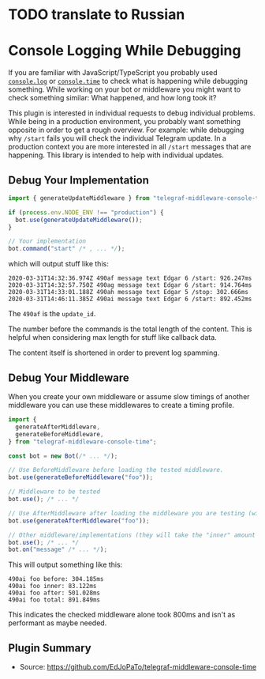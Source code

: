 # TODO translate to Russian

# Console Logging While Debugging

If you are familiar with JavaScript/TypeScript you probably used [`console.log`](https://developer.mozilla.org/en-US/docs/Web/API/Console/log) or [`console.time`](https://developer.mozilla.org/en-US/docs/Web/API/Console/time) to check what is happening while debugging something.
While working on your bot or middleware you might want to check something similar: What happened, and how long took it?

This plugin is interested in individual requests to debug individual problems.
While being in a production environment, you probably want something opposite in order to get a rough overview.
For example: while debugging why `/start` fails you will check the individual Telegram update.
In a production context you are more interested in all `/start` messages that are happening.
This library is intended to help with individual updates.

## Debug Your Implementation

```ts
import { generateUpdateMiddleware } from "telegraf-middleware-console-time";

if (process.env.NODE_ENV !== "production") {
  bot.use(generateUpdateMiddleware());
}

// Your implementation
bot.command("start" /* , ... */);
```

which will output stuff like this:

```plaintext
2020-03-31T14:32:36.974Z 490af message text Edgar 6 /start: 926.247ms
2020-03-31T14:32:57.750Z 490ag message text Edgar 6 /start: 914.764ms
2020-03-31T14:33:01.188Z 490ah message text Edgar 5 /stop: 302.666ms
2020-03-31T14:46:11.385Z 490ai message text Edgar 6 /start: 892.452ms
```

The `490af` is the `update_id`.

The number before the commands is the total length of the content.
This is helpful when considering max length for stuff like callback data.

The content itself is shortened in order to prevent log spamming.

## Debug Your Middleware

When you create your own middleware or assume slow timings of another middleware you can use these middlewares to create a timing profile.

```ts
import {
  generateAfterMiddleware,
  generateBeforeMiddleware,
} from "telegraf-middleware-console-time";

const bot = new Bot(/* ... */);

// Use BeforeMiddleware before loading the tested middleware.
bot.use(generateBeforeMiddleware("foo"));

// Middleware to be tested
bot.use(); /* ... */

// Use AfterMiddleware after loading the middleware you are testing (with the same label).
bot.use(generateAfterMiddleware("foo"));

// Other middleware/implementations (they will take the "inner" amount of time when used).
bot.use(); /* ... */
bot.on("message" /* ... */);
```

This will output something like this:

```plaintext
490ai foo before: 304.185ms
490ai foo inner: 83.122ms
490ai foo after: 501.028ms
490ai foo total: 891.849ms
```

This indicates the checked middleware alone took 800ms and isn't as performant as maybe needed.

## Plugin Summary

- Source: <https://github.com/EdJoPaTo/telegraf-middleware-console-time>
